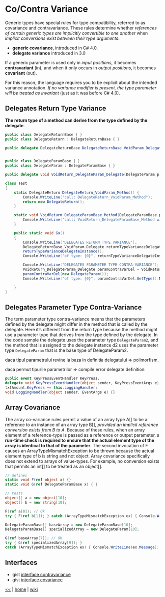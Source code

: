 # Co/Contra Variance

Generic types have special rules for type compatibility, referred to as covariance and contravariance. 
These rules determine whether _references of certain generic types are implicitly convertible to one another_ when _implicit conversions exist between their type arguments_.

+ **generic covariance**, introduced in C# 4.0.
+ **delegate variance** introduced in 3.0

If a generic parameter is used only in _input positions_, it becomes **contravariant** (in), and when it only occurs in _output positions_, it becomes **covariant** (out).

For this reason, the language requires you to be explicit about the intended variance annotation. _If no variance modifier is present, the type parameter will be treated as invariant_ (just as it was before C# 4.0).

## Delegates Return Type Variance

**The return type of a method can derive from the type defined by the delegate**.

```cs
public class DelegateReturnBase { }
public class DelegateReturn : DelegateReturnBase { }

public delegate DelegateReturnBase DelegateReturnBase_VoidParam_Delegate();


public class DelegateParamBase { }
public class DelegateParam : DelegateParamBase { }

public delegate void VoidReturn_DelegateParam_Delegate(DelegateParam p);

class Test
{
    static DelegateReturn DelegateReturn_VoidParam_Method() {
        Console.WriteLine("call: DelegateReturn_VoidParam_Method");
        return new DelegateReturn();
    }

    static void VoidReturn_DelegateParamBase_Method(DelegateParamBase p) {
        Console.WriteLine("call: VoidReturn_DelegateParamBase_Method with param: {0}", p.GetType().Name);
    }

    public static void Go()
    {
        Console.WriteLine("DELEGATES RETURN TYPE VARIANCE");
        DelegateReturnBase_VoidParam_Delegate returnTypeVarianceDelegateInstance = DelegateReturn_VoidParam_Method;
        returnTypeVarianceDelegateInstance();
        Console.WriteLine("of type: {0}", returnTypeVarianceDelegateInstance.GetType().Name);

        Console.WriteLine("DELEGATES PARAMETER TYPE CONTRA-VARIANCE");
        VoidReturn_DelegateParam_Delegate paramContraVarDel = VoidReturn_DelegateParamBase_Method;
        paramContraVarDel(new DelegateParam());
        Console.WriteLine("of type: {0}", paramContraVarDel.GetType().Name);

    }
}
```

## Delegates Parameter Type Contra-Variance

The term parameter type contra-variance means that the parameters defined by the delegate might differ in the method that is called by the delegate. Here it’s different from the return type because the method might use a parameter type that derives from the type defined by the delegate. In the code sample the delegate uses the parameter type `DelegateParam2`, and the method that is assigned to the delegate instance d2 uses the parameter type `DelegateParam` that is the base type of DelegateParam2. 

daca tipul parametrului revine la baza in definitia delegatului => polimorfism.

daca permut tipurile parametrilor => compile error delegate definition

```cs
public event KeyPressEventHandler KeyPress;
delegate void KeyPressEventHandler(object sender, KeyPressEventArgs e);
txtAmount.KeyPress += this.LoggingHandler;
void LoggingHandler(object sender, EventArgs e) {}
```

## Array Covariance

The array co-variance rules permit a value of an array type A[] to be a reference to an instance of an array type B[], _provided an implicit reference conversion exists from B to A_.
Because of these rules, when an array element of a reference-type is passed as a reference or output parameter, a **run-time check is required to ensure that the actual element type of the array is identical to that of the parameter**.
The second invocation of F causes an ArrayTypeMismatchException to be thrown because the actual element type of b is string and not object.
Array covariance specifically does not extend to arrays of value-types. 
For example, no conversion exists that permits an int[] to be treated as an object[].

```cs
// defines
static void F(ref object x) {}
static void G(ref DelegateParamBase x) { }

// tests
object[] a = new object[10];
object[] b = new string[10];

F(ref a[0]); // Ok
try { F(ref b[1]); } catch (ArrayTypeMismatchException ex) { Console.WriteLine(ex.Message); }

DelegateParamBase[] baseArray = new DelegateParamBase[10];
DelegateParamBase[] specializedArray = new DelegateParam[10];

G(ref baseArray[7]); // Ok
try { G(ref specializedArray[9]); }
catch (ArrayTypeMismatchException ex) { Console.WriteLine(ex.Message); }
```

## Interfaces

+ gist [interface contravariance](https://gist.github.com/illegitimis/01c2b3cd6bd710c7be38a2cd773a1055)
+ gist [interface covariance](https://gist.github.com/illegitimis/19be12b460e9f46e8e96fea20d5b998d)

[<<](../csdotnet.md) | [home](../../README.md) | [wiki](https://github.com/illegitimis/Tutorial/wiki)